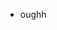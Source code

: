 - oughh

<!---
55ophia/55ophia is a ✨ special ✨ repository because its `README.md` (this file) appears on your GitHub profile.
You can click the Preview link to take a look at your changes.
--->
